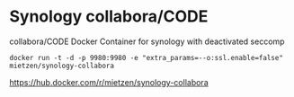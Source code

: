 # Synology collabora/CODE
collabora/CODE Docker Container for synology with deactivated seccomp

`docker run -t -d -p 9980:9980 -e "extra_params=--o:ssl.enable=false" mietzen/synology-collabora`

https://hub.docker.com/r/mietzen/synology-collabora
